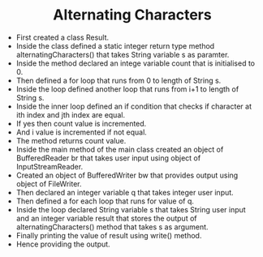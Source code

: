 <h1 align="center">Alternating Characters</h1>

- First created a class Result.
- Inside the class defined a static integer return type method alternatingCharacters() that takes String variable s as paramter.
- Inside the method declared an intege variable count that is initialised to 0.
- Then defined a for loop that runs from 0 to length of String s.
- Inside the loop defined another loop that runs from i+1 to length of String s.
- Inside the inner loop defined an if condition that checks if character at ith index and jth index are equal.
- If yes then count value is incremented.
- And i value is incremented if not equal.
- The method returns count value.
- Inside the main method of the main class created an object of BufferedReader br that takes user input using object of InputStreamReader.
- Created an object of BufferedWriter bw that provides output using object of FileWriter.
- Then declared an integer variable q that takes integer user input.
- Then defined a for each loop that runs for value of q.
- Inside the loop declared String variable s that takes String user input and an integer variable result that stores the output of alternatingCharacters() method that takes s as argument.
- Finally printing the value of result using write() method.
- Hence providing the output. 